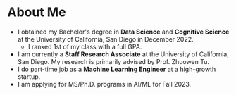 # About Me
* I obtained my Bachelor's degree in **Data Science** and **Cognitive Science** at the University of California, San Diego in December 2022. 
  * I ranked 1st of my class with a full GPA. 
* I am currently a **Staff Research Associate** at the University of California, San Diego. My research is primarily advised by Prof. Zhuowen Tu.
* I do part-time job as a **Machine Learning Engineer** at a high-growth startup.
* I am applying for MS/Ph.D. programs in AI/ML for Fall 2023.
